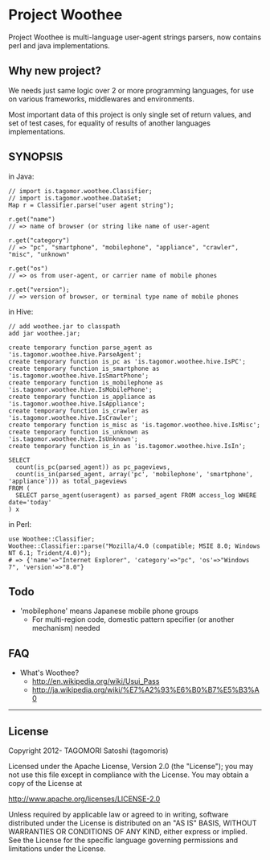 # Project Woothee

Project Woothee is multi-language user-agent strings parsers, now contains perl and java implementations.

## Why new project?

We needs just same logic over 2 or more programming languages, for use on various frameworks, middlewares and environments.

Most important data of this project is only single set of return values, and set of test cases, for equality of results of another languages implementations.

## SYNOPSIS
in Java:

    // import is.tagomor.woothee.Classifier;
    // import is.tagomor.woothee.DataSet;
    Map r = Classifier.parse("user agent string");
    
    r.get("name")
    // => name of browser (or string like name of user-agent

    r.get("category")
    // => "pc", "smartphone", "mobilephone", "appliance", "crawler", "misc", "unknown"
    
    r.get("os")
    // => os from user-agent, or carrier name of mobile phones
    
    r.get("version");
    // => version of browser, or terminal type name of mobile phones

in Hive:

    // add woothee.jar to classpath
    add jar woothee.jar;
    
    create temporary function parse_agent as 'is.tagomor.woothee.hive.ParseAgent';
    create temporary function is_pc as 'is.tagomor.woothee.hive.IsPC';
    create temporary function is_smartphone as 'is.tagomor.woothee.hive.IsSmartPhone';
    create temporary function is_mobilephone as 'is.tagomor.woothee.hive.IsMobilePhone';
    create temporary function is_appliance as 'is.tagomor.woothee.hive.IsAppliance';
    create temporary function is_crawler as 'is.tagomor.woothee.hive.IsCrawler';
    create temporary function is_misc as 'is.tagomor.woothee.hive.IsMisc';
    create temporary function is_unknown as 'is.tagomor.woothee.hive.IsUnknown';
    create temporary function is_in as 'is.tagomor.woothee.hive.IsIn';
    
    SELECT
      count(is_pc(parsed_agent)) as pc_pageviews,
      count(is_in(parsed_agent, array('pc', 'mobilephone', 'smartphone', 'appliance'))) as total_pageviews
    FROM (
      SELECT parse_agent(useragent) as parsed_agent FROM access_log WHERE date='today'
    ) x

in Perl:

    use Woothee::Classifier;
    Woothee::Classifier::parse("Mozilla/4.0 (compatible; MSIE 8.0; Windows NT 6.1; Trident/4.0)");
    # => {'name'=>"Internet Explorer", 'category'=>"pc", 'os'=>"Windows 7", 'version'=>"8.0"}

## Todo

* 'mobilephone' means Japanese mobile phone groups
  * For multi-region code, domestic pattern specifier (or another mechanism) needed

## FAQ
* What's Woothee?
    * http://en.wikipedia.org/wiki/Usui_Pass
    * http://ja.wikipedia.org/wiki/%E7%A2%93%E6%B0%B7%E5%B3%A0

* * * * *

## License

Copyright 2012- TAGOMORI Satoshi (tagomoris)

Licensed under the Apache License, Version 2.0 (the "License");
you may not use this file except in compliance with the License.
You may obtain a copy of the License at

   http://www.apache.org/licenses/LICENSE-2.0

Unless required by applicable law or agreed to in writing, software
distributed under the License is distributed on an "AS IS" BASIS,
WITHOUT WARRANTIES OR CONDITIONS OF ANY KIND, either express or implied.
See the License for the specific language governing permissions and
limitations under the License.

